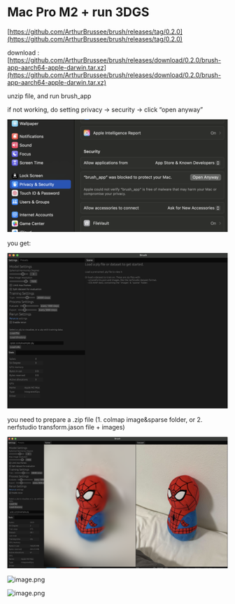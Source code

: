 # Mac Pro M2 + run 3DGS

[https://github.com/ArthurBrussee/brush/releases/tag/0.2.0](https://github.com/ArthurBrussee/brush/releases/tag/0.2.0)

download : [https://github.com/ArthurBrussee/brush/releases/download/0.2.0/brush-app-aarch64-apple-darwin.tar.xz](https://github.com/ArthurBrussee/brush/releases/download/0.2.0/brush-app-aarch64-apple-darwin.tar.xz)

unzip file, and run brush_app

if not working, do setting privacy → security → click “open anyway”

![image.png](images/Mac%20Pro%20M2%20+%20run%203DGS%201de71bdab3cf80328a13ecfd790aff97/image.png)

you get:

![image.png](images/Mac%20Pro%20M2%20+%20run%203DGS%201de71bdab3cf80328a13ecfd790aff97/image%201.png)

you need to prepare a .zip file (1. colmap image&sparse folder, or 2. nerfstudio transform.jason file + images)

![image.png](images/Mac%20Pro%20M2%20+%20run%203DGS%201de71bdab3cf80328a13ecfd790aff97/image%202.png)

![image.png](images/Mac%20Pro%20M2%20+%20run%203DGS%201de71bdab3cf80328a13ecfd790aff97/image%203.png)

![image.png](images/Mac%20Pro%20M2%20+%20run%203DGS%201de71bdab3cf80328a13ecfd790aff97/image%204.png)
